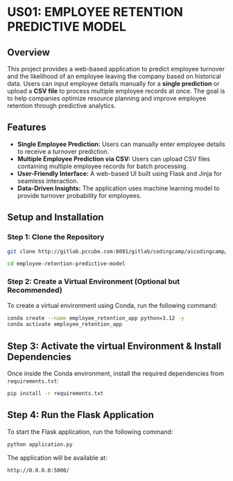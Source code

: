 # US01: EMPLOYEE RETENTION PREDICTIVE MODEL

## Overview  
This project provides a web-based application to predict employee turnover and the likelihood of an employee leaving the company based on historical data. Users can input employee details manually for a **single prediction** or upload a **CSV file** to process multiple employee records at once. The goal is to help companies optimize resource planning and improve employee retention through predictive analytics.  

## Features  
- **Single Employee Prediction:** Users can manually enter employee details to receive a turnover prediction.  
- **Multiple Employee Prediction via CSV:** Users can upload CSV files containing multiple employee records for batch processing.  
- **User-Friendly Interface:** A web-based UI built using Flask and Jinja for seamless interaction.  
- **Data-Driven Insights:** The application uses machine learning model to provide turnover probability for employees.  


## Setup and Installation  

### **Step 1: Clone the Repository**  
```bash
git clone http://gitlab.pccube.com:8081/gitlab/codingcamp/aicodingcamp/examples/ai-camp-2/employee-retention-predictive-model.git 
```
```bash
cd employee-retention-predictive-model
```

### **Step 2: Create a Virtual Environment (Optional but Recommended)**

To create a virtual environment using Conda, run the following command:

```bash
conda create --name employee_retention_app python=3.12 -y
conda activate employee_retention_app
```


## Step 3: Activate the virtual Environment & Install Dependencies

Once inside the Conda environment, install the required dependencies from `requirements.txt`:

```bash
pip install -r requirements.txt
```

## Step 4: Run the Flask Application

To start the Flask application, run the following command:

```bash
python application.py
```

The application will be available at:

```
http://0.0.0.0:5000/
```